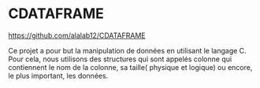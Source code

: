 # CDATAFRAME

https://github.com/alalab12/CDATAFRAME

Ce projet a pour but la manipulation de données en utilisant le langage C.
Pour cela, nous utilisons des structures qui sont appelés colonne qui contiennent le nom de la colonne, sa taille( physique et logique) ou encore, le plus important, les données.
